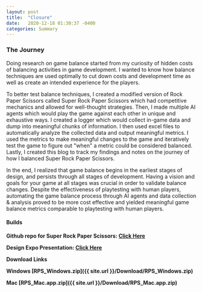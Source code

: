 ```yaml
---
layout: post
title:  "Closure"
date:   2020-12-18 01:30:37 -0400
categories: Summary
---
```


### The Journey

Doing research on game balance started from my curiosity of hidden costs of balancing activities in game development. I wanted to know how balance techniques are used optimally to cut down costs and development time as well as create an intended experience for the players.

To better test balance techniques, I created a modified version of Rock Paper Scissors called Super Rock Paper Scissors which had competitive mechanics and allowed for well-thought strategies. Then, I made multiple AI agents which would play the game against each other in unique and exhaustive ways. I created a logger which would collect in-game data and dump into meaningful chunks of information. I then used excel files to automatically analyze the collected data and output meaningful metrics. I used the metrics to make meaningful changes to the game and iteratively test the game to figure out "when" a metric could be considered balanced. Lastly, I created this blog to track my findings and notes on the journey of how I balanced Super Rock Paper Scissors.

In the end, I realized that game balance begins in the earliest stages of design, and persists through all stages of development. Having a vision and goals for your game at all stages was crucial in order to validate balance changes. Despite the effectiveness of playtesting with human players, automating the game balance process through AI agents and data collection & analysis proved to be more cost effective and yielded meaningful game balance metrics comparable to playtesting with human players. 



#### Builds

**Github repo for Super Rock Paper Scissors: [Click Here](https://github.com/bahaokten/Research_RPC)**

**Design Expo Presentation: [Click Here](https://docs.google.com/presentation/d/1KIxlCcPXlFsFMKIKDidg5zxQkw4Nng66l8Z7_c0HAKc/edit?usp=sharing)**


**Download Links**

**Windows [RPS_Windows.zip]({{ site.url }}/Download/RPS_Windows.zip)**

**Mac [RPS_Mac.app.zip]({{ site.url }}/Download/RPS_Mac.app.zip)**